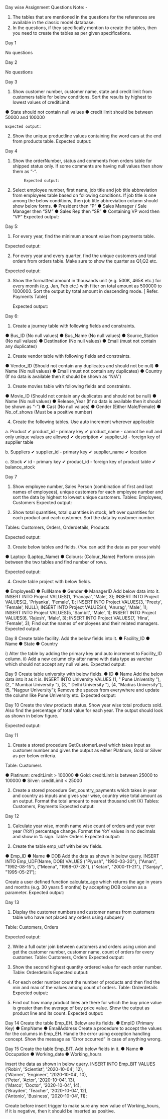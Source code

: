 Day wise Assignment Questions
Note: - 
1. The tables that are mentioned in the questions for the references are available in the                classic model  database.
2.  In the questions, if they specifically mention to create the tables, then you need to create the      tables as per given specifications.

Day 1

 No questions


Day 2

No questions


Day 3

1)	Show customer number, customer name, state and credit limit from customers table for below conditions. Sort the results by highest to lowest values of creditLimit.

●	State should not contain null values
●	credit limit should be between 50000 and 100000

    Expected output:

 









2)	Show the unique productline values containing the word cars at the end from products table.
Expected output:







Day 4

1)	Show the orderNumber, status and comments from orders table for shipped status only. If some comments are having null values then show them as “-“.

             Expected output:


 

2)	Select employee number, first name, job title and job title abbreviation from employees table based on following conditions.
If job title is one among the below conditions, then job title abbreviation column should show below forms.
●	President then “P”
●	Sales Manager / Sale Manager then “SM”
●	Sales Rep then “SR”
●	Containing VP word then “VP”
            Expected output:







Day 5:

1)	For every year, find the minimum amount value from payments table.

Expected output:

 





2)	For every year and every quarter, find the unique customers and total orders from orders table. Make sure to show the quarter as Q1,Q2 etc.

Expected output:

   

 













3)	Show the formatted amount in thousands unit (e.g. 500K, 465K etc.) for every month (e.g. Jan, Feb etc.) with filter on total amount as 500000 to 1000000. Sort the output by total amount in descending mode. [ Refer. Payments Table]

       Expected output:










Day 6:

1)	Create a journey table with following fields and constraints.

●	Bus_ID (No null values)
●	Bus_Name (No null values)
●	Source_Station (No null values)
●	Destination (No null values)
●	Email (must not contain any duplicates)


2)	Create vendor table with following fields and constraints.

●	Vendor_ID (Should not contain any duplicates and should not be null)
●	Name (No null values)
●	Email (must not contain any duplicates)
●	Country (If no data is available then it should be shown as “N/A”)


3)	Create movies table with following fields and constraints.

●	Movie_ID (Should not contain any duplicates and should not be null)
●	Name (No null values)
●	Release_Year (If no data is available then it should be shown as “-”)
●	Cast (No null values)
●	Gender (Either Male/Female)
●	No_of_shows (Must be a positive number)


4)	Create the following tables. Use auto increment wherever applicable

a. Product
✔	product_id - primary key
✔	product_name - cannot be null and only unique values are allowed
✔	description
✔	supplier_id - foreign key of supplier table

b. Suppliers
✔	supplier_id - primary key
✔	supplier_name
✔	location

c. Stock
✔	id - primary key
✔	product_id - foreign key of product table
✔	balance_stock







Day 7
1)	Show employee number, Sales Person (combination of first and last names of employees), unique customers for each employee number and sort the data by highest to lowest unique customers.
Tables: Employees, Customers
Expected output:
 

2)	Show total quantities, total quantities in stock, left over quantities for each product and each customer. Sort the data by customer number.

Tables: Customers, Orders, Orderdetails, Products

Expected output:

 

3)	Create below tables and fields. (You can add the data as per your wish)

●	Laptop: (Laptop_Name)
●	Colours: (Colour_Name)
Perform cross join between the two tables and find number of rows.


Expected output:
 

4)	Create table project with below fields.

●	EmployeeID
●	FullName
●	Gender
●	ManagerID
Add below data into it.
INSERT INTO Project VALUES(1, 'Pranaya', 'Male', 3);
INSERT INTO Project VALUES(2, 'Priyanka', 'Female', 1);
INSERT INTO Project VALUES(3, 'Preety', 'Female', NULL);
INSERT INTO Project VALUES(4, 'Anurag', 'Male', 1);
INSERT INTO Project VALUES(5, 'Sambit', 'Male', 1);
INSERT INTO Project VALUES(6, 'Rajesh', 'Male', 3);
INSERT INTO Project VALUES(7, 'Hina', 'Female', 3);
Find out the names of employees and their related managers.
Expected output:














Day 8
Create table facility. Add the below fields into it.
●	Facility_ID
●	Name
●	State
●	Country

i) Alter the table by adding the primary key and auto increment to Facility_ID column.
ii) Add a new column city after name with data type as varchar which should not accept any null values.
Expected output:
 

Day 9
Create table university with below fields.
●	ID
●	Name
Add the below data into it as it is.
INSERT INTO University
VALUES (1, "       Pune          University     "), 
               (2, "  Mumbai          University     "),
              (3, "     Delhi   University     "),
              (4, "Madras University"),
              (5, "Nagpur University");
Remove the spaces from everywhere and update the column like Pune University etc.
Expected output:

 

Day 10
Create the view products status. Show year wise total products sold. Also find the percentage of total value for each year. The output should look as shown in below figure.

Expected output:
 

Day 11
1)	Create a stored procedure GetCustomerLevel which takes input as customer number and gives the output as either Platinum, Gold or Silver as per below criteria.

Table: Customers

●	Platinum: creditLimit > 100000
●	Gold: creditLimit is between 25000 to 100000
●	Silver: creditLimit < 25000

2)	Create a stored procedure Get_country_payments which takes in year and country as inputs and gives year wise, country wise total amount as an output. Format the total amount to nearest thousand unit (K)
Tables: Customers, Payments
Expected output:

 









Day 12
1)	Calculate year wise, month name wise count of orders and year over year (YoY) percentage change. Format the YoY values in no decimals and show in % sign.
Table: Orders
Expected output:
 

2)	Create the table emp_udf with below fields.

●	Emp_ID
●	Name
●	DOB
Add the data as shown in below query.
INSERT INTO Emp_UDF(Name, DOB)
VALUES ("Piyush", "1990-03-30"), ("Aman", "1992-08-15"), ("Meena", "1998-07-28"), ("Ketan", "2000-11-21"), ("Sanjay", "1995-05-21");

Create a user defined function calculate_age which returns the age in years and months (e.g. 30 years 5 months) by accepting DOB column as a parameter.
Expected output:
 


Day 13
1)	Display the customer numbers and customer names from customers table who have not placed any orders using subquery

Table: Customers, Orders

Expected output:
 

2)	Write a full outer join between customers and orders using union and get the customer number, customer name, count of orders for every customer.
Table: Customers, Orders
Expected output:
 




3)	Show the second highest quantity ordered value for each order number.
Table: Orderdetails
Expected output:
 

4)	For each order number count the number of products and then find the min and max of the values among count of orders.
Table: Orderdetails
Expected output:
 

5)	Find out how many product lines are there for which the buy price value is greater than the average of buy price value. Show the output as product line and its count.
Expected output:
 


Day 14
Create the table Emp_EH. Below are its fields.
●	EmpID (Primary Key)
●	EmpName
●	EmailAddress
Create a procedure to accept the values for the columns in Emp_EH. Handle the error using exception handling concept. Show the message as “Error occurred” in case of anything wrong.

Day 15
Create the table Emp_BIT. Add below fields in it.
●	Name
●	Occupation
●	Working_date
●	Working_hours

Insert the data as shown in below query.
INSERT INTO Emp_BIT VALUES
('Robin', 'Scientist', '2020-10-04', 12),  
('Warner', 'Engineer', '2020-10-04', 10),  
('Peter', 'Actor', '2020-10-04', 13),  
('Marco', 'Doctor', '2020-10-04', 14),  
('Brayden', 'Teacher', '2020-10-04', 12),  
('Antonio', 'Business', '2020-10-04', 11);  
 
Create before insert trigger to make sure any new value of Working_hours, if it is negative, then it should be inserted as positive.












